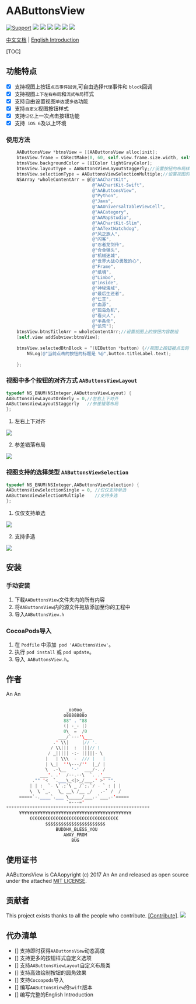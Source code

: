 # AAButtonsView
[![Support](https://img.shields.io/badge/support-iOS%206%2B%20-blue.svg?style=flat)](https://www.apple.com/nl/ios/)
[![](https://img.shields.io/badge/license-MIT-brightgreen.svg)](https://github.com/AAChartModel/AAButtonsView/blob/master/LICENSE)
[![](https://img.shields.io/badge/language-OC-green.svg)](https://github.com/AAChartModel/AAButtonsView)
[![](https://img.shields.io/badge/support-Animation-yellow.svg)](https://github.com/AAChartModel/AAButtonsView)
[![](https://img.shields.io/badge/support-Swift-orange.svg)](https://github.com/AAChartModel/AAButtonsView-Swift)
[![](https://jaywcjlove.github.io/sb/lang/chinese.svg)](https://github.com/AAChartModel/AAButtonsView/blob/master/README-CHINESE.md)
[![](https://jaywcjlove.github.io/sb/lang/english.svg)](https://github.com/AAChartModel/AAButtonsView)

[中文文档](https://github.com/AAChartModel/AAButtonsView/blob/master/README-CHINESE.md)  |  [English Introduction](https://github.com/AAChartModel/AAButtonsView)

[TOC]

## 功能特点


- [x]  支持视图上按钮`点击事件回调`,可自由选择`代理`事件和 `block`回调
- [x]  支持视图`上下左右布局`和`流式布局`样式
- [x]  支持自由设置视图`单选`或`多选`功能
- [x]  支持`自定义`视图按钮样式
- [x]  支持`记忆`上一次点击按钮功能
- [x]  支持` iOS 6`及以上环境

### 使用方法
``` objective-c
    AAButtonsView *btnsView = [[AAButtonsView alloc]init];
    btnsView.frame = CGRectMake(0, 60, self.view.frame.size.width, self.view.frame.size.height-300);
    btnsView.backgroundColor = [UIColor lightGrayColor];
    btnsView.layoutType = AAButtonsViewLayoutStaggerly;//设置按钮的布局样式为流式布局
    btnsView.selectionType = AAButtonsViewSelectionMultiple;//设置视图的按钮是多选类型
    NSArray *wholeContentArr = @[@"AAChartKit",
                                 @"AAChartKit-Swift",
                                 @"AAButtonsView",
                                 @"Python",
                                 @"Java",
                                 @"AAUniversalTableViewCell",
                                 @"AACategory",
                                 @"AAMapStudio",
                                 @"AAChartKit-Slim",
                                 @"AATextWatchdog",
                                 @"风之旅人",
                                 @"闪客",
                                 @"忍者龙剑传",
                                 @"合金弹头",
                                 @"机械迷城",
                                 @"世界大战の勇敢的心",
                                 @"Frame",
                                 @"纸境",
                                 @"Limbo",
                                 @"inside",
                                 @"神秘海域",
                                 @"最后生还者",
                                 @"仁王",
                                 @"血源",
                                 @"孤岛危机",
                                 @"看火人",
                                 @"半条命",
                                 @"饥荒"];
    btnsView.btnsTitleArr = wholeContentArr;//设置视图上的按钮内容数组
    [self.view addSubview:btnsView];
    
    btnsView.selectedBtnBlock = ^(UIButton *button) {//视图上按钮被点击的 block 回调事件
        NSLog(@"当前点击的按钮的标题是 %@",button.titleLabel.text);
        
    };
```

### 视图中多个按钮的对齐方式 `AAButtonsViewLayout`

``` objective-c
typedef NS_ENUM(NSInteger,AAButtonsViewLayout) {
AAButtonsViewLayoutOrderly = 0,//左右上下对齐
AAButtonsViewLayoutStaggerly   //参差错落布局
};
```

1. 左右上下对齐

![](https://github.com/AAChartModel/loadHtmlCssJsDemo-master/blob/master/AAButtonsViewImageResource/上下左右对齐.png)

2. 参差错落布局

![](https://github.com/AAChartModel/loadHtmlCssJsDemo-master/blob/master/AAButtonsViewImageResource/参差错落样式.png)


### 视图支持的选择类型 `AAButtonsViewSelection`

``` objective-c
typedef NS_ENUM(NSInteger,AAButtonsViewSelection) {
AAButtonsViewSelectionSingle = 0, //仅仅支持单选
AAButtonsViewSelectionMultiple    //支持多选
};
```
1.  仅仅支持单选

![](https://github.com/AAChartModel/loadHtmlCssJsDemo-master/blob/master/AAButtonsViewImageResource/单选按钮.png)

2. 支持多选

![](https://github.com/AAChartModel/loadHtmlCssJsDemo-master/blob/master/AAButtonsViewImageResource/多选按钮.png)

## 安装
### 手动安装
1. 下载`AAButtonsView`文件夹内的所有内容
2. 将`AAButtonsView`内的源文件拖放添加至你的工程中
3. 导入`AAButtonsView.h`

### CocoaPods导入
1. 在 `Podfile` 中添加` pod 'AAButtonsView'`。
2. 执行 `pod install` 或 `pod update`。
3. 导入` AAButtonsView.h`。

## 作者
An An 
```java

                       _oo0oo_
                      o8888888o
                      88" . "88
                      (| -_- |)
                      0\  =  /0
                    ___/`---'\___
                  .' \\|     |// '.
                 / \\|||  :  |||// \
                / _||||| -:- |||||- \
               |   | \\\  -  /// |   |
               | \_|  ''\---/''  |_/ |
               \  .-\__  '-'  ___/-. /
             ___'. .'  /--.--\  `. .'___
          ."" '<  `.___\_<|>_/___.' >' "".
         | | :  `- \`.;`\ _ /`;.`/ - ` : | |
         \  \ `_.   \_ __\ /__ _/   .-` /  /
     =====`-.____`.___ \_____/___.-`___.-'=====
                       `=---='
*******************************************************
     ¥¥¥¥¥¥¥¥¥¥¥¥¥¥¥¥¥¥¥¥¥¥¥¥¥¥¥¥¥¥¥¥¥¥¥¥¥¥¥¥¥¥¥
         €€€€€€€€€€€€€€€€€€€€€€€€€€€€€€€€€€
               $$$$$$$$$$$$$$$$$$$$$$$  
                   BUDDHA_BLESS_YOU       
                      AWAY_FROM
                         BUG

```



## 使用证书

 AAButtonsView is CAAopyright (c) 2017 An An and released as open source under the attached [MIT LICENSE](https://github.com/AAChartModel/AAButtonsView/blob/master/LICENSE).

## 贡献者

This project exists thanks to all the people who contribute. [[Contribute]](https://github.com/onevcat/AAButtonsView/blob/master/CONTRIBUTING.md).
<a href="https://github.com/AAChartModel/AAButtonsView/graphs/contributors"><img src="https://opencollective.com/AAButtonsView/contributors.svg?width=890" /></a>

## 代办清单
- [] 支持即时获得`AAButtonsView`动态高度
- [] 支持更多的按钮样式自定义选项
- [] 支持`AAButtonsViewLayout`自定义布局类
- [] 支持高效绘制按钮的圆角效果
- [] 支持`Cocoapods`导入
- [] 编写`AAButtonsView`的`Swift`版本
- [] 编写完整的English Introduction




